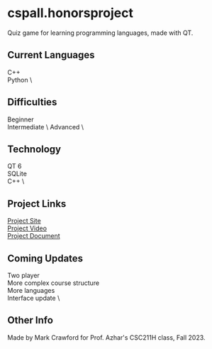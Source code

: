 # cspall.honorsproject
Quiz game for learning programming languages, made with QT.



## Current Languages
C++ \
Python \ 


## Difficulties
Beginner \
Intermediate \ 
Advanced \


## Technology
QT 6 \
SQLite \
C++ \

## Project Links
[Project Site](https://sites.google.com/view/cspall/home?authuser=0) \
[Project Video](https://youtu.be/ryXRx8KPdUc) \
[Project Document](https://docs.google.com/document/d/1fB6jLUJMLBAVCrJR3jV7rCOBVbGPMiTaoflvPk3H8x4/edit?usp=sharing) 



## Coming Updates
Two player \
More complex course structure \
More languages \
Interface update \

## Other Info
Made by Mark Crawford for Prof. Azhar's CSC211H class, Fall 2023.
